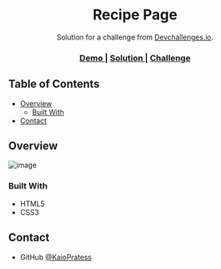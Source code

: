 <!-- Please update value in the {}  -->

<h1 align="center">Recipe Page</h1>

<div align="center">
   Solution for a challenge from  <a href="http://devchallenges.io" target="_blank">Devchallenges.io</a>.
</div>

<div align="center">
  <h3>
    <a href="https://kaiopratess.github.io/recipe-page-challenge/">
      Demo
    </a>
    <span> | </span>
    <a href="https://kaiopratess.github.io/recipe-page-challenge/">
      Solution
    </a>
    <span> | </span>
    <a href="https://{your-url-to-the-challenge}">
      Challenge
    </a>
  </h3>
</div>

<!-- TABLE OF CONTENTS -->

## Table of Contents

- [Overview](#overview)
  - [Built With](#built-with)
- [Contact](#contact)

<!-- OVERVIEW -->

## Overview

![image](https://user-images.githubusercontent.com/91703674/157425628-11f72103-8081-45f3-b0b2-641e6e433d1d.png)

### Built With

<!-- This section should list any major frameworks that you built your project using. Here are a few examples.-->

- HTML5
- CSS3

## Contact
- GitHub [@KaioPratess](https://github.com/KaioPratess)

